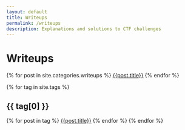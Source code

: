 ```yaml
---
layout: default
title: Writeups
permalink: /writeups
description: Explanations and solutions to CTF challenges
---
```


# Writeups

{% for post in site.categories.writeups %}
  [{{post.title}}]({{post.url}})
{% endfor %}

{% for tag in site.tags %}
## {{ tag[0] }}
  {% for post in tag %}
    [{{post.title}}]({{post.url}})
  {% endfor %}
{% endfor %}

